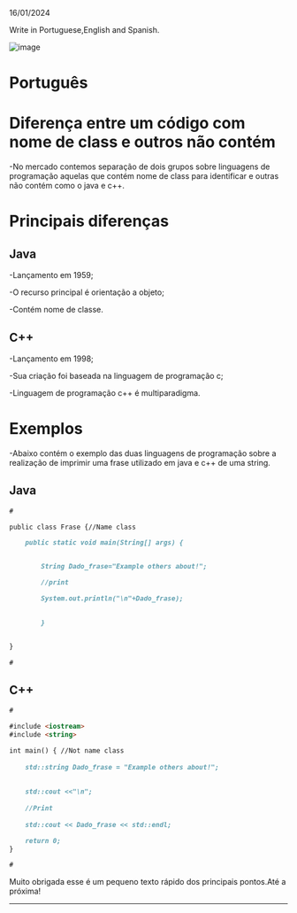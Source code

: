 16/01/2024
 
Write in Portuguese,English and Spanish.

  
![image](https://github.com/user-attachments/assets/958db988-0923-41e2-8d9d-ff16045a2b7c)

 
# Português 

# Diferença entre um código com nome de class e outros não contém

-No mercado contemos separação de dois grupos sobre linguagens de programação aquelas que contém nome de class para identificar e outras não contém como o java e c++.


# Principais diferenças 

## Java

-Lançamento em 1959;

-O recurso principal é orientação a objeto;

-Contém nome de classe.

## C++

-Lançamento  em  1998;

-Sua criação foi baseada na linguagem de programação c;

-Linguagem de programação c++ é multiparadigma.


# Exemplos


-Abaixo contém o exemplo  das duas linguagens de programação sobre a realização de imprimir uma frase utilizado em java e c++ de uma string.



## Java

```markdown
#

public class Frase {//Name class

    public static void main(String[] args) {


        String Dado_frase="Example others about!";

        //print

        System.out.println("\n"+Dado_frase);
 

        }


}

#

```

## C++

```markdown
#

#include <iostream>
#include <string>

int main() { //Not name class
    
    std::string Dado_frase = "Example others about!";
    
    
    std::cout <<"\n";
    
    //Print
    
    std::cout << Dado_frase << std::endl;

    return 0;
}

#

```


Muito obrigada esse é um pequeno texto rápido dos principais pontos.Até a próxima!


--------------------------------------------------------------------------------------------------------------------------------
